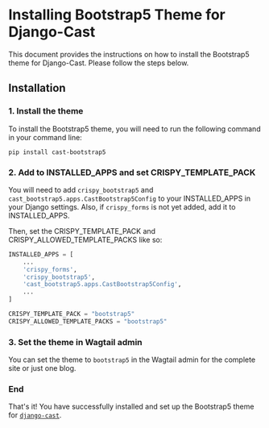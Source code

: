# Installing Bootstrap5 Theme for Django-Cast

This document provides the instructions on how to install the Bootstrap5 theme for Django-Cast. Please follow the steps below.

## Installation

### 1. Install the theme

To install the Bootstrap5 theme, you will need to run the following command in your command line:

```shell
pip install cast-bootstrap5
```

### 2. Add to INSTALLED_APPS and set CRISPY_TEMPLATE_PACK

You will need to add `crispy_bootstrap5` and `cast_bootstrap5.apps.CastBootstrap5Config`
to your INSTALLED_APPS in your Django settings. Also, if `crispy_forms` is not
yet added, add it to INSTALLED_APPS.

Then, set the CRISPY_TEMPLATE_PACK and CRISPY_ALLOWED_TEMPLATE_PACKS like so:

```python
INSTALLED_APPS = [
    ...
    'crispy_forms',
    'crispy_bootstrap5',
    'cast_bootstrap5.apps.CastBootstrap5Config',
    ...
]

CRISPY_TEMPLATE_PACK = "bootstrap5"
CRISPY_ALLOWED_TEMPLATE_PACKS = "bootstrap5"
```
### 3. Set the theme in Wagtail admin

You can set the theme to `bootstrap5` in the Wagtail admin for the
complete site or just one blog.

### End

That's it! You have successfully installed and set up the Bootstrap5 theme
for [`django-cast`](https://github.com/ephes/django-cast).
